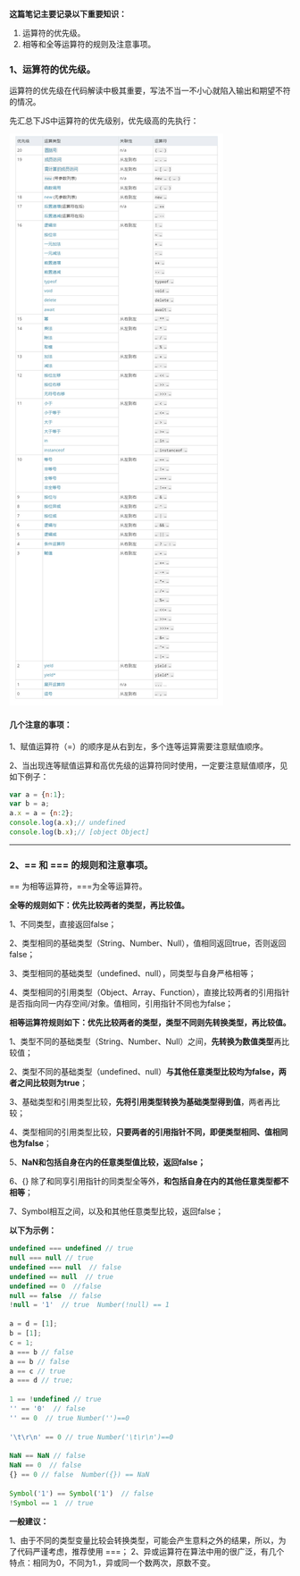 **这篇笔记主要记录以下重要知识：**

1. 运算符的优先级。
2. 相等和全等运算符的规则及注意事项。

### 1、运算符的优先级。

运算符的优先级在代码解读中极其重要，写法不当一不小心就陷入输出和期望不符的情况。

先汇总下JS中运算符的优先级别，优先级高的先执行：

![](/assets/yunsuanfu.jpg)

#### 几个注意的事项：

1、赋值运算符（=）的顺序是从右到左，多个连等运算需要注意赋值顺序。

2、当出现连等赋值运算和高优先级的运算符同时使用，一定要注意赋值顺序，见如下例子：

```js
var a = {n:1}; 
var b = a;  
a.x = a = {n:2}; 
console.log(a.x);// undefined 
console.log(b.x);// [object Object]
```

---

### 2、== 和 === 的规则和注意事项。

== 为相等运算符，===为全等运算符。

**全等的规则如下：优先比较两者的类型，再比较值。**

1、不同类型，直接返回false；

2、类型相同的基础类型（String、Number、Null），值相同返回true，否则返回false；

3、类型相同的基础类型（undefined、null），同类型与自身严格相等；

4、类型相同的引用类型（Object、Array、Function），直接比较两者的引用指针是否指向同一内存空间/对象。值相同，引用指针不同也为false；         



**相等运算符规则如下：优先比较两者的类型，类型不同则先转换类型，再比较值。**

1、类型不同的基础类型（String、Number、Null）之间，**先转换为数值类型**再比较值；

2、类型不同的基础类型（undefined、null）**与其他任意类型比较均为false，两者之间比较则为true**；

3、基础类型和引用类型比较，**先将引用类型转换为基础类型得到值**，两者再比较；

4、类型相同的引用类型比较，**只要两者的引用指针不同，即便类型相同、值相同也为false**；

5、**NaN和包括自身在内的任意类型值比较，返回false；**

6、{} 除了和同享引用指针的同类型全等外，**和包括自身在内的其他任意类型都不相等**；

7、Symbol相互之间，以及和其他任意类型比较，返回false；

**以下为示例：**

```js
undefined === undefined // true
null === null // true
undefined === null  // false
undefined == null  // true
undefined == 0  //false
null == false  // false
!null = '1'  // true  Number(!null) == 1

a = d = [1];
b = [1];
c = 1;
a === b // false
a == b // false
a == c // true
a === d // true;

1 == !undefined // true
'' == '0'  // false
'' == 0  // true Number('')==0

'\t\r\n' == 0 // true Number('\t\r\n')==0

NaN == NaN // false
NaN == 0  // false
{} == 0 // false  Number({}) == NaN

Symbol('1') == Symbol('1')  // false
!Symbol == 1  // true
```

**一般建议：**

1、由于不同的类型变量比较会转换类型，可能会产生意料之外的结果，所以，为了代码严谨考虑，推荐使用 ===；
2、异或运算符在算法中用的很广泛，有几个特点：相同为0，不同为1.，异或同一个数两次，原数不变。

